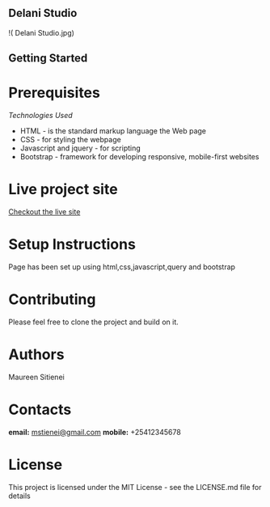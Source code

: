 ## Delani Studio
!( Delani Studio.jpg)
## Getting Started
# Prerequisites
_Technologies Used_
* HTML - is the standard markup language the Web page
* CSS - for styling the webpage
* Javascript and jquery - for scripting
* Bootstrap - framework for developing responsive, mobile-first websites

# Live project site
[Checkout the live site](https://mstienei.github.io/delani-studio/)

# Setup Instructions
Page has been set up using html,css,javascript,query and bootstrap

# Contributing
Please feel free to clone the project and build on it.

# Authors
Maureen Sitienei

# Contacts
**email:** mstienei@gmail.com
**mobile:** +25412345678

# License
This project is licensed under the MIT License - see the LICENSE.md file for details
